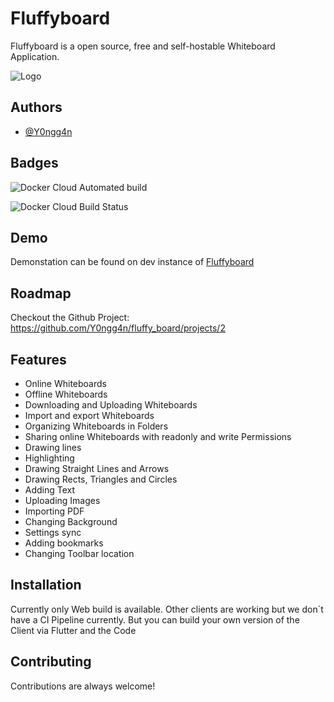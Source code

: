 
# Fluffyboard

Fluffyboard is a open source, free and self-hostable Whiteboard Application.

![Logo](https://cdn.oblivioncoding.pro/fluffy_board/AppLogo.png)
## Authors

- [@Y0ngg4n](https://www.github.com/Y0ngg4n)


  
## Badges

![Docker Cloud Automated build](https://img.shields.io/docker/cloud/automated/yonggan/fluffy_board-web?style=for-the-badge)

![Docker Cloud Build Status](https://img.shields.io/docker/cloud/build/yonggan/fluffy_board-web?style=for-the-badge)
## Demo

Demonstation can be found on dev instance of [Fluffyboard](https://fluffyboard.obco.pro)

  
## Roadmap

Checkout the Github Project: https://github.com/Y0ngg4n/fluffy_board/projects/2

  
## Features

- Online Whiteboards
- Offline Whiteboards
- Downloading and Uploading Whiteboards
- Import and export Whiteboards
- Organizing Whiteboards in Folders
- Sharing online Whiteboards with readonly and write Permissions
- Drawing lines
- Highlighting
- Drawing Straight Lines and Arrows
- Drawing Rects, Triangles and Circles
- Adding Text
- Uploading Images
- Importing PDF
- Changing Background
- Settings sync
- Adding bookmarks
- Changing Toolbar location
## Installation

Currently only Web build is available.
Other clients are working but we don´t have a CI Pipeline currently.
But you can build your own version of the Client via Flutter and the Code
## Contributing

Contributions are always welcome!

  

